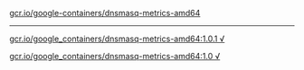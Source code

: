[gcr.io/google-containers/dnsmasq-metrics-amd64](https://hub.docker.com/r/sqeven/dnsmasq-metrics-amd64/tags/) 

----
[gcr.io/google_containers/dnsmasq-metrics-amd64:1.0.1 √](https://hub.docker.com/r/sqeven/dnsmasq-metrics-amd64/tags/)

[gcr.io/google_containers/dnsmasq-metrics-amd64:1.0 √](https://hub.docker.com/r/sqeven/dnsmasq-metrics-amd64/tags/)

